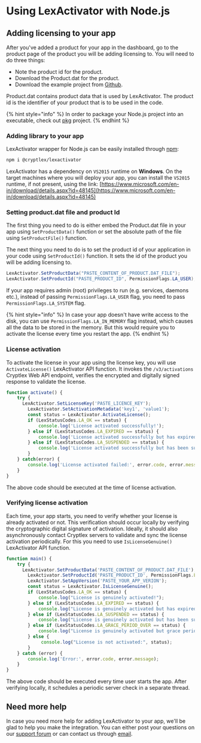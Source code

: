 # Using LexActivator with Node.js

## Adding licensing to your app <a id="adding-licensing-to-your-app"></a>

After you've added a product for your app in the dashboard, go to the product page of the product you will be adding licensing to. You will need to do three things:

* Note the product id for the product.
* Download the Product.dat for the product.
* Download the example project from [Github](https://github.com/cryptlex/lexactivator-js/tree/master/examples).

Product.dat contains product data that is used by LexActivator. The product id is the identifier of your product that is to be used in the code.

{% hint style="info" %}
In order to package your Node.js project into an executable, check out [pkg](https://github.com/zeit/pkg) project.
{% endhint %}

### Adding library to your app <a id="adding-library-to-your-app"></a>

LexActivator wrapper for Node.js can be easily installed through [npm](https://www.npmjs.com/package/@cryptlex/lexactivator):

```bash
npm i @cryptlex/lexactivator 
```

LexActivator has a dependency on `VS2015` runtime on **Windows**. On the target machines where you will deploy your app, you can install the `VS2015` runtime, if not present, using the link: [https://www.microsoft.com/en-in/download/details.aspx?id=48145](https://www.microsoft.com/en-in/download/details.aspx?id=48145)

### Setting product.dat file and product Id <a id="setting-product.dat-file-and-product-id"></a>

The first thing you need to do is either embed the Product.dat file in your app using `SetProductData()` function or set the absolute path of the file using `SetProductFile()` function.

The next thing you need to do is to set the product id of your application in your code using `SetProductId()` function. It sets the id of the product you will be adding licensing to.

```csharp
LexActivator.SetProductData("PASTE_CONTENT_OF_PRODUCT.DAT_FILE");
LexActivator.SetProductId("PASTE_PRODUCT_ID", PermissionFlags.LA_USER);
```

If your app requires admin \(root\) privileges to run \(e.g. services, daemons etc.\), instead of passing   `PermissionFlags.LA_USER` flag, you need to pass `PermissionFlags.LA_SYSTEM` flag.

{% hint style="info" %}
In case your app doesn't have write access to the disk, you can use `PermissionFlags.LA_IN_MEMORY` flag instead, which causes all the data to be stored in the memory. But this would require you to activate the license every time you restart the app.
{% endhint %}

### License activation <a id="license-activation"></a>

To activate the license in your app using the license key, you will use `ActivateLicense()` LexActivator API function. It invokes the `/v3/activations` Cryptlex Web API endpoint, verifies the encrypted and digitally signed response to validate the license.

```javascript
function activate() {
    try {
      LexActivator.SetLicenseKey('PASTE_LICENCE_KEY');
	    LexActivator.SetActivationMetadata('key1', 'value1');
	    const status = LexActivator.ActivateLicense();
	    if (LexStatusCodes.LA_OK == status) {
		    console.log('License activated successfully!');
	    } else if (LexStatusCodes.LA_EXPIRED == status) {
		    console.log('License activated successfully but has expired!');
	    } else if (LexStatusCodes.LA_SUSPENDED == status) {
		    console.log('License activated successfully but has been suspended!');
	    }
    } catch(error) {
        console.log('License activated failed:', error.code, error.message);
    }
}
```

The above code should be executed at the time of license activation.

### Verifying license activation <a id="verifying-license-activation"></a>

Each time, your app starts, you need to verify whether your license is already activated or not. This verification should occur locally by verifying the cryptographic digital signature of activation. Ideally, it should also asynchronously contact Cryptlex servers to validate and sync the license activation periodically. For this you need to use `IsLicenseGenuine()` LexActivator API function.

```javascript
function main() {
    try {
      LexActivator.SetProductData('PASTE_CONTENT_OF_PRODUCT.DAT_FILE');
	    LexActivator.SetProductId('PASTE_PRODUCT_ID', PermissionFlags.LA_USER);
	    LexActivator.SetAppVersion('PASTE_YOUR_APP_VERION');
	    const status = LexActivator.IsLicenseGenuine();
        if (LexStatusCodes.LA_OK == status) {
            console.log("License is genuinely activated!");
        } else if (LexStatusCodes.LA_EXPIRED == status) {
            console.log("License is genuinely activated but has expired!");
        } else if (LexStatusCodes.LA_SUSPENDED == status) {
            console.log("License is genuinely activated but has been suspended!");
        } else if (LexStatusCodes.LA_GRACE_PERIOD_OVER == status) {
            console.log("License is genuinely activated but grace period is over!");
        } else {
             console.log("License is not activated:", status);
        }
    } catch (error) {
        console.log('Error:', error.code, error.message);
    }
}
```

The above code should be executed every time user starts the app. After verifying locally, it schedules a periodic server check in a separate thread.

## Need more help <a id="need-more-help"></a>

In case you need more help for adding LexActivator to your app, we'll be glad to help you make the integration. You can either post your questions on our [support forum](https://forums.cryptlex.com) or can contact us through [email](mailto:support@cryptlex.com?Subject=Using%20LexActivator).

